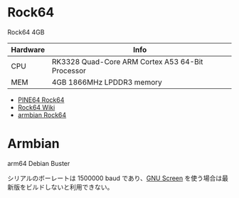 # Rock64

Rock64 4GB

Hardware | Info
---------|----------
CPU      | RK3328 Quad-Core ARM Cortex A53 64-Bit Processor 
MEM      | 4GB 1866MHz LPDDR3 memory

* [PINE64 Rock64](https://www.pine64.org/devices/single-board-computers/rock64/)
* [Rock64 Wiki](https://wiki.pine64.org/index.php/ROCK64_Main_Page)
* [armbian Rock64](https://www.armbian.com/rock64/)

# Armbian 

arm64 Debian Buster

シリアルのボーレートは 1500000 baud であり、[GNU Screen](https://www.gnu.org/software/screen/screen.html) を使う場合は最新版をビルドしないと利用できない。

